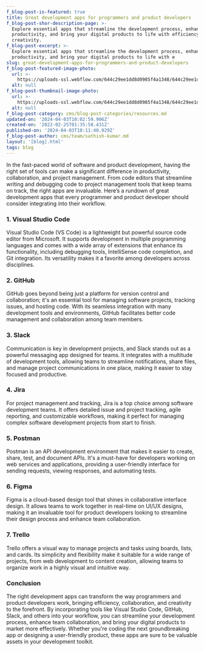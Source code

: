 ```yaml
---
f_blog-post-is-featured: true
title: Great development apps for programmers and product developers
f_blog-post-shor-description-page: >-
  Explore essential apps that streamline the development process, enhance
  productivity, and bring your digital products to life with efficiency and
  creativity.
f_blog-post-excerpt: >-
  Explore essential apps that streamline the development process, enhance
  productivity, and bring your digital products to life with e
slug: great-development-apps-for-programmers-and-product-developers
f_blog-post-featured-image-photo:
  url: >-
    https://uploads-ssl.webflow.com/644c29ee1dd8d0985f4a1348/644c29ee1dd8d043a44a13e7_image-3-blog-dev-template.png
  alt: null
f_blog-post-thumbnail-image-photo:
  url: >-
    https://uploads-ssl.webflow.com/644c29ee1dd8d0985f4a1348/644c29ee1dd8d076724a140c_thumbnail-3-blog-dev-template.png
  alt: null
f_blog-post-category: cms/blog-post-categories/resources.md
updated-on: '2024-04-03T10:02:59.906Z'
created-on: '2022-02-25T01:35:58.431Z'
published-on: '2024-04-03T10:11:40.929Z'
f_blog-post-author: cms/team/sathish-kumar.md
layout: '[blog].html'
tags: blog
---
```


In the fast-paced world of software and product development, having the right set of tools can make a significant difference in productivity, collaboration, and project management. From code editors that streamline writing and debugging code to project management tools that keep teams on track, the right apps are invaluable. Here’s a rundown of great development apps that every programmer and product developer should consider integrating into their workflow.

### 1\. **Visual Studio Code**

Visual Studio Code (VS Code) is a lightweight but powerful source code editor from Microsoft. It supports development in multiple programming languages and comes with a wide array of extensions that enhance its functionality, including debugging tools, IntelliSense code completion, and Git integration. Its versatility makes it a favorite among developers across disciplines.

### 2\. **GitHub**

GitHub goes beyond being just a platform for version control and collaboration; it's an essential tool for managing software projects, tracking issues, and hosting code. With its seamless integration with many development tools and environments, GitHub facilitates better code management and collaboration among team members.

### 3\. **Slack**

Communication is key in development projects, and Slack stands out as a powerful messaging app designed for teams. It integrates with a multitude of development tools, allowing teams to streamline notifications, share files, and manage project communications in one place, making it easier to stay focused and productive.

### 4\. **Jira**

For project management and tracking, Jira is a top choice among software development teams. It offers detailed issue and project tracking, agile reporting, and customizable workflows, making it perfect for managing complex software development projects from start to finish.

### 5\. **Postman**

Postman is an API development environment that makes it easier to create, share, test, and document APIs. It's a must-have for developers working on web services and applications, providing a user-friendly interface for sending requests, viewing responses, and automating tests.

### 6\. **Figma**

Figma is a cloud-based design tool that shines in collaborative interface design. It allows teams to work together in real-time on UI/UX designs, making it an invaluable tool for product developers looking to streamline their design process and enhance team collaboration.

### 7\. **Trello**

Trello offers a visual way to manage projects and tasks using boards, lists, and cards. Its simplicity and flexibility make it suitable for a wide range of projects, from web development to content creation, allowing teams to organize work in a highly visual and intuitive way.

### **Conclusion**

The right development apps can transform the way programmers and product developers work, bringing efficiency, collaboration, and creativity to the forefront. By incorporating tools like Visual Studio Code, GitHub, Slack, and others into your workflow, you can streamline your development process, enhance team collaboration, and bring your digital products to market more effectively. Whether you're coding the next groundbreaking app or designing a user-friendly product, these apps are sure to be valuable assets in your development toolkit.
